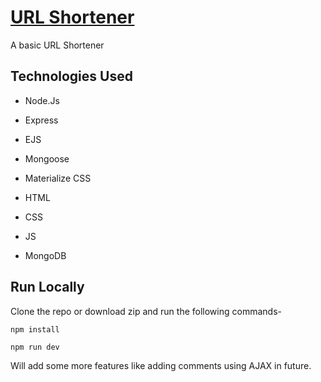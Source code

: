 # [URL Shortener](https://usnr.herokuapp.com/)

A basic URL Shortener


## Technologies Used

* Node.Js

* Express

* EJS

* Mongoose

* Materialize CSS

* HTML

* CSS

* JS

* MongoDB



## Run Locally


Clone the repo or download zip and run the following commands-

`npm install`

`npm run dev`

Will add some more features like adding comments using AJAX in future.

